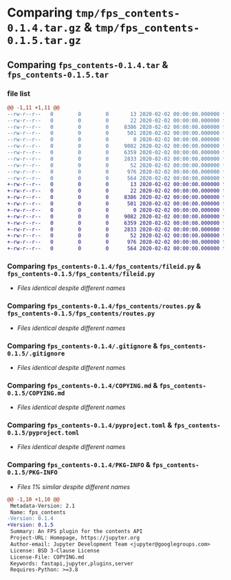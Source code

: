 # Comparing `tmp/fps_contents-0.1.4.tar.gz` & `tmp/fps_contents-0.1.5.tar.gz`

## Comparing `fps_contents-0.1.4.tar` & `fps_contents-0.1.5.tar`

### file list

```diff
@@ -1,11 +1,11 @@
--rw-r--r--   0        0        0       13 2020-02-02 00:00:00.000000 fps_contents-0.1.4/MANIFEST.in
--rw-r--r--   0        0        0       22 2020-02-02 00:00:00.000000 fps_contents-0.1.4/fps_contents/__init__.py
--rw-r--r--   0        0        0     8386 2020-02-02 00:00:00.000000 fps_contents-0.1.4/fps_contents/fileid.py
--rw-r--r--   0        0        0      501 2020-02-02 00:00:00.000000 fps_contents-0.1.4/fps_contents/main.py
--rw-r--r--   0        0        0        0 2020-02-02 00:00:00.000000 fps_contents-0.1.4/fps_contents/py.typed
--rw-r--r--   0        0        0     9082 2020-02-02 00:00:00.000000 fps_contents-0.1.4/fps_contents/routes.py
--rw-r--r--   0        0        0     6359 2020-02-02 00:00:00.000000 fps_contents-0.1.4/.gitignore
--rw-r--r--   0        0        0     2833 2020-02-02 00:00:00.000000 fps_contents-0.1.4/COPYING.md
--rw-r--r--   0        0        0       52 2020-02-02 00:00:00.000000 fps_contents-0.1.4/README.md
--rw-r--r--   0        0        0      976 2020-02-02 00:00:00.000000 fps_contents-0.1.4/pyproject.toml
--rw-r--r--   0        0        0      564 2020-02-02 00:00:00.000000 fps_contents-0.1.4/PKG-INFO
+-rw-r--r--   0        0        0       13 2020-02-02 00:00:00.000000 fps_contents-0.1.5/MANIFEST.in
+-rw-r--r--   0        0        0       22 2020-02-02 00:00:00.000000 fps_contents-0.1.5/fps_contents/__init__.py
+-rw-r--r--   0        0        0     8386 2020-02-02 00:00:00.000000 fps_contents-0.1.5/fps_contents/fileid.py
+-rw-r--r--   0        0        0      501 2020-02-02 00:00:00.000000 fps_contents-0.1.5/fps_contents/main.py
+-rw-r--r--   0        0        0        0 2020-02-02 00:00:00.000000 fps_contents-0.1.5/fps_contents/py.typed
+-rw-r--r--   0        0        0     9082 2020-02-02 00:00:00.000000 fps_contents-0.1.5/fps_contents/routes.py
+-rw-r--r--   0        0        0     6359 2020-02-02 00:00:00.000000 fps_contents-0.1.5/.gitignore
+-rw-r--r--   0        0        0     2833 2020-02-02 00:00:00.000000 fps_contents-0.1.5/COPYING.md
+-rw-r--r--   0        0        0       52 2020-02-02 00:00:00.000000 fps_contents-0.1.5/README.md
+-rw-r--r--   0        0        0      976 2020-02-02 00:00:00.000000 fps_contents-0.1.5/pyproject.toml
+-rw-r--r--   0        0        0      564 2020-02-02 00:00:00.000000 fps_contents-0.1.5/PKG-INFO
```

### Comparing `fps_contents-0.1.4/fps_contents/fileid.py` & `fps_contents-0.1.5/fps_contents/fileid.py`

 * *Files identical despite different names*

### Comparing `fps_contents-0.1.4/fps_contents/routes.py` & `fps_contents-0.1.5/fps_contents/routes.py`

 * *Files identical despite different names*

### Comparing `fps_contents-0.1.4/.gitignore` & `fps_contents-0.1.5/.gitignore`

 * *Files identical despite different names*

### Comparing `fps_contents-0.1.4/COPYING.md` & `fps_contents-0.1.5/COPYING.md`

 * *Files identical despite different names*

### Comparing `fps_contents-0.1.4/pyproject.toml` & `fps_contents-0.1.5/pyproject.toml`

 * *Files identical despite different names*

### Comparing `fps_contents-0.1.4/PKG-INFO` & `fps_contents-0.1.5/PKG-INFO`

 * *Files 1% similar despite different names*

```diff
@@ -1,10 +1,10 @@
 Metadata-Version: 2.1
 Name: fps_contents
-Version: 0.1.4
+Version: 0.1.5
 Summary: An FPS plugin for the contents API
 Project-URL: Homepage, https://jupyter.org
 Author-email: Jupyter Development Team <jupyter@googlegroups.com>
 License: BSD 3-Clause License
 License-File: COPYING.md
 Keywords: fastapi,jupyter,plugins,server
 Requires-Python: >=3.8
```

